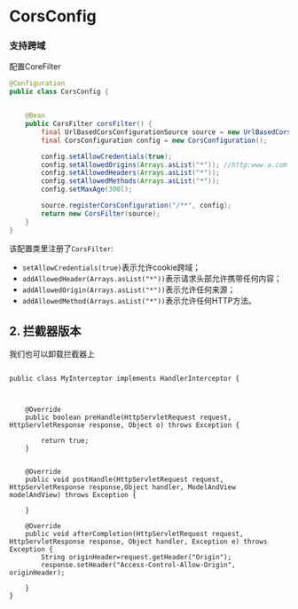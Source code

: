 # CorsConfig

### 支持跨域

配置CoreFilter

```java
@Configuration
public class CorsConfig {


    @Bean
    public CorsFilter corsFilter() {
        final UrlBasedCorsConfigurationSource source = new UrlBasedCorsConfigurationSource();
        final CorsConfiguration config = new CorsConfiguration();

        config.setAllowCredentials(true);
        config.setAllowedOrigins(Arrays.asList("*")); //http:www.a.com
        config.setAllowedHeaders(Arrays.asList("*"));
        config.setAllowedMethods(Arrays.asList("*"));
        config.setMaxAge(300l);

        source.registerCorsConfiguration("/**", config);
        return new CorsFilter(source);
    }
}
```

该配置类里注册了`CorsFilter`:

- `setAllowCredentials(true)`表示允许cookie跨域；
- `addAllowedHeader(Arrays.asList("*"))`表示请求头部允许携带任何内容；
- `addAllowedOrigin(Arrays.asList("*"))`表示允许任何来源；
- `addAllowedMethod(Arrays.asList("*"))`表示允许任何HTTP方法。

## 2. 拦截器版本

我们也可以卸载拦截器上

```

public class MyInterceptor implements HandlerInterceptor {



    @Override
    public boolean preHandle(HttpServletRequest request, HttpServletResponse response, Object o) throws Exception {
    
        return true;
    }


    @Override
    public void postHandle(HttpServletRequest request, HttpServletResponse response,Object handler, ModelAndView modelAndView) throws Exception {

    }

    @Override
    public void afterCompletion(HttpServletRequest request, HttpServletResponse response, Object handler, Exception e) throws Exception {
        String originHeader=request.getHeader("Origin");
        response.setHeader("Access-Control-Allow-Origin", originHeader);

    }
}

```

